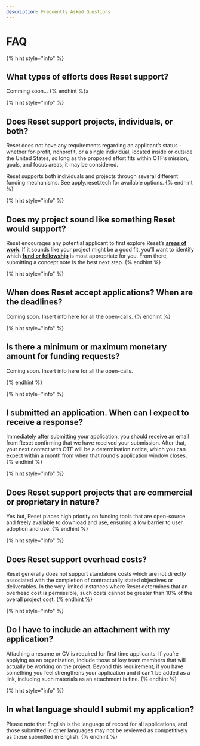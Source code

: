 ```yaml
---
description: Frequently Asked Questions
---
```


# FAQ

{% hint style="info" %}
## **What types of efforts does Reset support?**

Comming soon...
{% endhint %}a

{% hint style="info" %}
## Does Reset support projects, individuals, or both?

Reset does not have any requirements regarding an applicant’s status - whether for-profit, nonprofit, or a single individual, located inside or outside the United States, so long as the proposed effort fits within OTF’s mission, goals, and focus areas, it may be considered.

Reset supports both individuals and projects through several different funding mechanisms. See apply.reset.tech for available options.
{% endhint %}

{% hint style="info" %}
## Does my project sound like something Reset would support?

Reset encourages any potential applicant to first explore Reset’s [**areas of work**](https://www.reset.tech/work/). If it sounds like your project might be a good fit, you’ll want to identify which [**fund or fellowship**](https://www.reset.tech/open-calls/) is most appropriate for you. From there, submitting a concept note is the best next step.
{% endhint %}

{% hint style="info" %}
## When does Reset accept applications? When are the deadlines?

Coming soon. Insert info here for all the open-calls.
{% endhint %}

{% hint style="info" %}
## Is there a minimum or maximum monetary amount for funding requests?

Coming soon. Insert info here for all the open-calls.

{% endhint %}

{% hint style="info" %}
## I submitted an application. When can I expect to receive a response?

Immediately after submitting your application, you should receive an email from Reset confirming that we have received your submission. After that, your next contact with OTF will be a determination notice, which you can expect within a month from when that round’s application window closes.
{% endhint %}

{% hint style="info" %}
## Does Reset support projects that are commercial or proprietary in nature?

Yes but, Reset places high priority on funding tools that are open-source and freely available to download and use, ensuring a low barrier to user adoption and use.
{% endhint %}

{% hint style="info" %}
## Does Reset support overhead costs?

Reset generally does not support standalone costs which are not directly associated with the completion of contractually stated objectives or deliverables. In the very limited instances where Reset determines that an overhead cost is permissible, such costs cannot be greater than 10% of the overall project cost.
{% endhint %}

{% hint style="info" %}
## Do I have to include an attachment with my application?

Attaching a resume or CV is required for first time applicants. If you’re applying as an organization, include those of key team members that will actually be working on the project. Beyond this requirement, if you have something you feel strengthens your application and it can’t be added as a link, including such materials as an attachment is fine.
{% endhint %}

{% hint style="info" %}
## In what language should I submit my application?

Please note that English is the language of record for all applications, and those submitted in other languages may not be reviewed as competitively as those submitted in English.
{% endhint %}

